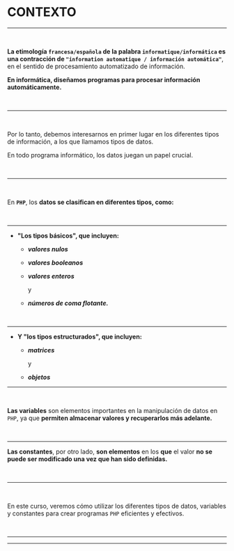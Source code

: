 # **CONTEXTO**

---

<br>

**La etimología `francesa/española` de la palabra `informatique/informática` es una contracción de `"information automatique / información automática"`**, en el sentido de procesamiento automatizado de información.

**En informática, diseñamos programas para procesar información automáticamente.**

<br>

---

<br>

Por lo tanto, debemos interesarnos en primer lugar en los diferentes tipos de información, a los que llamamos tipos de datos.

En todo programa informático, los datos juegan un papel crucial.

<br>

---

<br>

En **`PHP`**, los **datos se clasifican en diferentes tipos, como:**

<br>

---

- **"Los tipos básicos", que incluyen:**

    - **_valores nulos_**
    
    - **_valores booleanos_**
    
    - **_valores enteros_**
    
        y
     
    - **_números de coma flotante._**

<br>
    
---
    
- **Y "los tipos estructurados", que incluyen:**

    - **_matrices_**
    
        y
        
    - **_objetos_** 

---    

<br>

**Las variables** son elementos importantes en la manipulación de datos en `PHP`, ya que **permiten almacenar valores y recuperarlos más adelante.**

<br>

---

**Las constantes**, por otro lado, **son elementos** en los **que** el valor **no se puede ser modificado una vez que han sido definidas.**

<br>

---

<br>

En este curso, veremos cómo utilizar los diferentes tipos de datos, variables y constantes para crear programas `PHP` eficientes y efectivos.

<br>

---
---